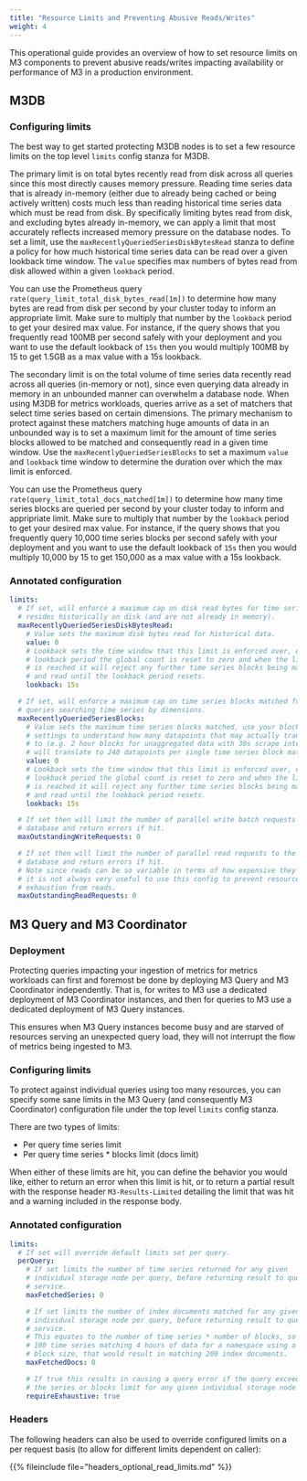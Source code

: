 ```yaml
---
title: "Resource Limits and Preventing Abusive Reads/Writes"
weight: 4
---
```


This operational guide provides an overview of how to set resource limits on 
M3 components to prevent abusive reads/writes impacting availability or 
performance of M3 in a production environment.

## M3DB

### Configuring limits

The best way to get started protecting M3DB nodes is to set a few resource limits on the
top level `limits` config stanza for M3DB.

The primary limit is on total bytes recently read from disk across all queries
since this most directly causes memory pressure. Reading time series data that 
is already in-memory (either due to already being cached or being actively written) 
costs much less than reading historical time series data which must be read from disk. 
By specifically limiting bytes read from disk, and excluding bytes already in-memory, we
can apply a limit that most accurately reflects increased memory pressure on the database nodes.
To set a limit, use the `maxRecentlyQueriedSeriesDiskBytesRead` stanza to define a 
policy for how much historical time series data can be read over a given 
lookback time window. The `value` specifies max numbers of bytes read from disk allowed
within a given `lookback` period.

You can use the Prometheus query `rate(query_limit_total_disk_bytes_read[1m])` to determine 
how many bytes are read from disk per second by your cluster today to inform an appropriate limit.
Make sure to multiply that number by the `lookback` period to get your desired max value. For 
instance, if the query shows that you frequently read 100MB
per second safely with your deployment and you want to use the default lookback 
of `15s` then you would multiply 100MB by 15 to get 1.5GB as a max value with 
a 15s lookback.

The secondary limit is on the total volume of time series data recently read 
across all queries (in-memory or not), since even querying data already in memory in an unbounded 
manner can overwhelm a database node. When using M3DB for metrics workloads, 
queries arrive as a set of matchers that select time series based on certain 
dimensions. The primary mechanism to protect against these matchers matching 
huge amounts of data in an unbounded way is to set a maximum limit for the 
amount of time series blocks allowed to be matched and consequently read in a 
given time window. Use the `maxRecentlyQueriedSeriesBlocks` to 
set a maximum `value` and `lookback` time window to determine the duration over 
which the max limit is enforced.

You can use the Prometheus query `rate(query_limit_total_docs_matched[1m])` to 
determine how many time series blocks are queried per second by your cluster 
today to inform and appripriate limit. Make sure to multiply 
that number by the `lookback` period to get your desired max value. For 
instance, if the query shows that you frequently query 10,000 time series blocks 
per second safely with your deployment and you want to use the default lookback 
of `15s` then you would multiply 10,000 by 15 to get 150,000 as a max value with 
a 15s lookback.

### Annotated configuration

```yaml
limits:
  # If set, will enforce a maximum cap on disk read bytes for time series that
  # resides historically on disk (and are not already in memory).
  maxRecentlyQueriedSeriesDiskBytesRead:
    # Value sets the maximum disk bytes read for historical data.
    value: 0
    # Lookback sets the time window that this limit is enforced over, every 
    # lookback period the global count is reset to zero and when the limit 
    # is reached it will reject any further time series blocks being matched 
    # and read until the lookback period resets.
    lookback: 15s

  # If set, will enforce a maximum cap on time series blocks matched for
  # queries searching time series by dimensions.
  maxRecentlyQueriedSeriesBlocks:
    # Value sets the maximum time series blocks matched, use your block 
    # settings to understand how many datapoints that may actually translate 
    # to (e.g. 2 hour blocks for unaggregated data with 30s scrape interval
    # will translate to 240 datapoints per single time series block matched).
    value: 0
    # Lookback sets the time window that this limit is enforced over, every 
    # lookback period the global count is reset to zero and when the limit 
    # is reached it will reject any further time series blocks being matched 
    # and read until the lookback period resets.
    lookback: 15s

  # If set then will limit the number of parallel write batch requests to the 
  # database and return errors if hit.
  maxOutstandingWriteRequests: 0

  # If set then will limit the number of parallel read requests to the 
  # database and return errors if hit. 
  # Note since reads can be so variable in terms of how expensive they are
  # it is not always very useful to use this config to prevent resource 
  # exhaustion from reads.
  maxOutstandingReadRequests: 0
```

## M3 Query and M3 Coordinator

### Deployment

Protecting queries impacting your ingestion of metrics for metrics workloads 
can first and foremost be done by deploying M3 Query and M3 Coordinator 
independently. That is, for writes to M3 use a dedicated deployment of 
M3 Coordinator instances, and then for queries to M3 use a dedicated deployment 
of M3 Query instances.

This ensures when M3 Query instances become busy and are starved of resources 
serving an unexpected query load, they will not interrupt the flow of metrics
being ingested to M3.

### Configuring limits

To protect against individual queries using too many resources, you can specify some
sane limits in the M3 Query (and consequently M3 Coordinator) configuration 
file under the top level `limits` config stanza.

There are two types of limits:

- Per query time series limit
- Per query time series * blocks limit (docs limit)

When either of these limits are hit, you can define the behavior you would like, 
either to return an error when this limit is hit, or to return a partial result 
with the response header `M3-Results-Limited` detailing the limit that was hit 
and a warning included in the response body.

### Annotated configuration

```yaml
limits:
  # If set will override default limits set per query.
  perQuery:
    # If set limits the number of time series returned for any given 
    # individual storage node per query, before returning result to query 
    # service.
    maxFetchedSeries: 0

    # If set limits the number of index documents matched for any given 
    # individual storage node per query, before returning result to query 
    # service.
    # This equates to the number of time series * number of blocks, so for 
    # 100 time series matching 4 hours of data for a namespace using a 2 hour 
    # block size, that would result in matching 200 index documents.
    maxFetchedDocs: 0

    # If true this results in causing a query error if the query exceeds 
    # the series or blocks limit for any given individual storage node per query.
    requireExhaustive: true
```

### Headers

The following headers can also be used to override configured limits on a per request basis (to allow for different limits dependent on caller):


{{% fileinclude file="headers_optional_read_limits.md" %}}